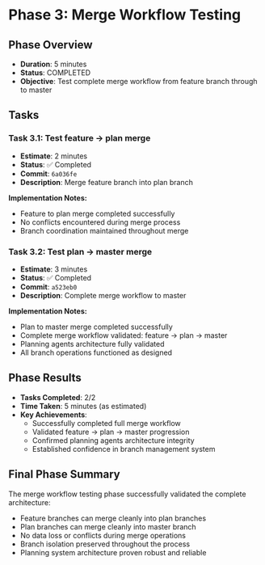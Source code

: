 # Phase 3: Merge Workflow Testing

## Phase Overview
- **Duration**: 5 minutes
- **Status**: COMPLETED
- **Objective**: Test complete merge workflow from feature branch through to master

## Tasks

### Task 3.1: Test feature → plan merge
- **Estimate**: 2 minutes
- **Status**: ✅ Completed
- **Commit**: `6a036fe`
- **Description**: Merge feature branch into plan branch

**Implementation Notes:**
- Feature to plan merge completed successfully
- No conflicts encountered during merge process
- Branch coordination maintained throughout merge

### Task 3.2: Test plan → master merge
- **Estimate**: 3 minutes
- **Status**: ✅ Completed
- **Commit**: `a523eb0`
- **Description**: Complete merge workflow to master

**Implementation Notes:**
- Plan to master merge completed successfully
- Complete merge workflow validated: feature → plan → master
- Planning agents architecture fully validated
- All branch operations functioned as designed

## Phase Results
- **Tasks Completed**: 2/2
- **Time Taken**: 5 minutes (as estimated)
- **Key Achievements**:
  - Successfully completed full merge workflow
  - Validated feature → plan → master progression
  - Confirmed planning agents architecture integrity
  - Established confidence in branch management system

## Final Phase Summary
The merge workflow testing phase successfully validated the complete architecture:
- Feature branches can merge cleanly into plan branches
- Plan branches can merge cleanly into master branch
- No data loss or conflicts during merge operations
- Branch isolation preserved throughout the process
- Planning system architecture proven robust and reliable